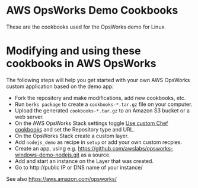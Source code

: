 # AWS OpsWorks Demo Cookbooks

These are the cookbooks used for the OpsWorks demo for Linux.

# Modifying and using these cookbooks in AWS OpsWorks

The following steps will help you get started with your own AWS OpsWorks custom application based on the demo app:

* Fork the repository and make modifications, add new cookbooks, etc.
* Run `berks package` to create a `cookbooks-*.tar.gz` file on your computer.
* Upload the generated `cookbooks-*.tar.gz` to an Amazon S3 bucket or a web server.
* On the AWS OpsWorks Stack settings toggle [Use custom Chef cookbooks](http://docs.aws.amazon.com/opsworks/latest/userguide/workingcookbook-installingcustom-enable.html) and set the Repository type and URL.
* On the OpsWorks Stack create a custom layer.
* Add `nodejs_demo` as recipe in `setup` or add your own custom recpies.
* Create an app, using e.g. https://github.com/awslabs/opsworks-windows-demo-nodejs.git as a source.
* Add and start an instance on the Layer that was created.
* Go to http://public IP or DNS name of your instance/

See also <https://aws.amazon.com/opsworks/>
